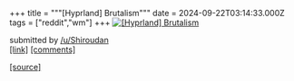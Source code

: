 +++
title = """[Hyprland] Brutalism"""
date = 2024-09-22T03:14:33.000Z
tags = ["reddit","wm"]
+++
[![[Hyprland] Brutalism](https://b.thumbs.redditmedia.com/dVUZPRCXNBwCJJGnTgHCj3A5RFUko9b2orK_6FCafvA.jpg "[Hyprland] Brutalism")](https://www.reddit.com/r/unixporn/comments/1fmjvji/hyprland_brutalism/)

submitted by [/u/Shiroudan](https://www.reddit.com/user/Shiroudan)  
[\[link\]](https://www.reddit.com/gallery/1fmjvji) [\[comments\]](https://www.reddit.com/r/unixporn/comments/1fmjvji/hyprland_brutalism/)

[[source]](https://www.reddit.com/r/unixporn/comments/1fmjvji/hyprland_brutalism/)
